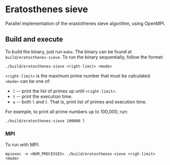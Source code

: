 # Eratosthenes sieve

Parallel implementation of the erastothenes sieve algorithm, using OpenMPI.

## Build and execute

To build the binary, just run `make`. The binary can be found at
`build/eratosthenes-sieve`. To run the binary sequentially, follow the format:

```
./build/eratosthenes-sieve <right-limit> <mode>
```

`<right-limit>` is the maximum prime number that must be calculated. `<mode>`
can be one of:

- `l` -- print the list of primes up until `<right-limit>`.
- `t` -- print the execution time.
- `a` -- both `l` and `t`. That is, print list of primes and execution time.

For exemple, to print all prime numbers up to 100,000, run:

```
./build/eratosthenes-sieve 100000 l
```

### MPI

To run with MPI:

```
mpiexec -n <NUM_PROCESSES> ./build/eratosthenes-sieve <righ-limit> <mode>
```

